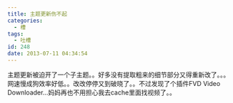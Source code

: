 ```yaml
---
title: 主题更新伤不起
categories:
  - 槽
tags:
  - 吐槽
id: 248
date: 2013-07-11 04:34:54
---
```


主题更新被迫开了一个子主题。。好多没有提取粗来的细节部分又得重新改了。。。网速慢成狗效率好低。。改改停停又到破晓了。。不过发现了个插件FVD Video Downloader...妈妈再也不用担心我去cache里面找视频了。。